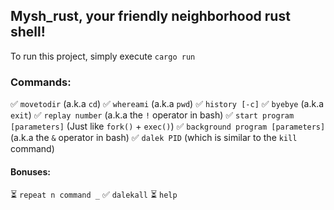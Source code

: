 ## Mysh_rust, your friendly neighborhood rust shell!
To run this project, simply execute ```cargo run```

### Commands:
✅ ```movetodir``` (a.k.a ```cd```) 
✅ ```whereami``` (a.k.a ```pwd```)
✅ ```history [-c]```
✅ ```byebye``` (a.k.a ```exit```)
✅ ```replay number``` (a.k.a the ```!``` operator in bash)
✅ ```start program [parameters]``` (Just like ```fork()``` + ```exec()```)
✅ ```background program [parameters]``` (a.k.a the ```&``` operator in bash)
✅ ```dalek PID``` (which is similar to the ```kill``` command)

#### Bonuses:
⏳ ```repeat n command _```
✅ ```dalekall```
⏳ ```help```